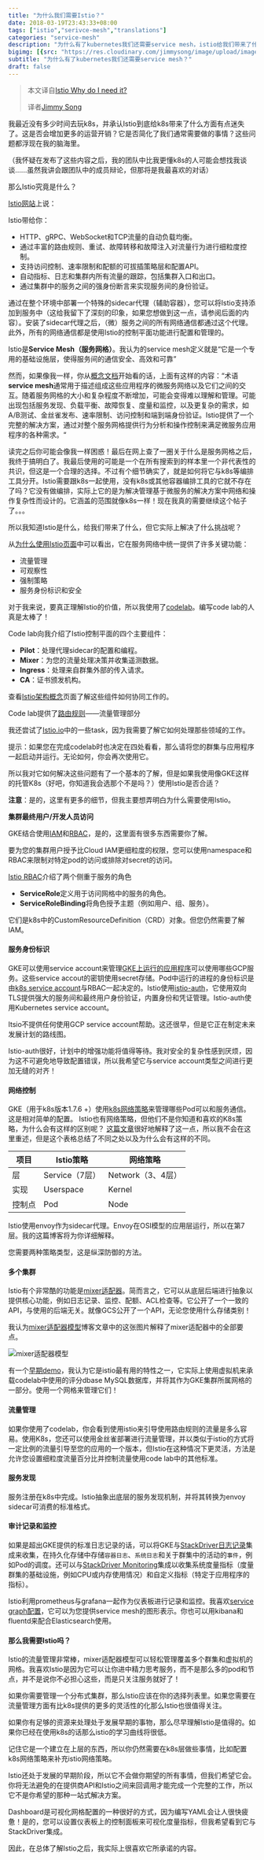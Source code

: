 ```yaml
---
title: "为什么我们需要Istio？"
date: 2018-03-19T23:43:33+08:00
tags: ["istio","serivce-mesh","translations"]
categories: "service-mesh"
description: "为什么有了kubernetes我们还需要service mesh，istio给我们带来了什么？"
bigimg: [{src: "https://res.cloudinary.com/jimmysong/image/upload/images/2018031701.jpg", desc: "Snowing,Beijing|Mar 17,2018"}]
subtitle: "为什么有了kubernetes我们还需要service mesh？"
draft: false
---
```


> 本文译自[Istio Why do I need it?](https://medium.com/google-cloud/istio-why-do-i-need-it-18d122838ee3)
>
> 译者[Jimmy Song](https://jimmysong.io/about)

我最近没有多少时间去玩k8s，并承认Istio到底给k8s带来了什么方面有点迷失了。这是否会增加更多的运营开销？它是否简化了我们通常需要做的事情？这些问题都浮现在我的脑海里。

（我怀疑在发布了这些内容之后，我的团队中比我更懂k8s的人可能会想找我谈谈......虽然我讲会跟团队中的成员辩论，但那将是我最喜欢的对话）

那么Istio究竟是什么？

[Istio网站](http://istio.io/)上说：

Istio带给你：

- HTTP、gRPC、WebSocket和TCP流量的自动负载均衡。
- 通过丰富的路由规则、重试、故障转移和故障注入对流量行为进行细粒度控制。
- 支持访问控制、速率限制和配额的可拔插策略层和配置API。
- 自动指标、日志和集群内所有流量的跟踪，包括集群入口和出口。
- 通过集群中的服务之间的强身份断言来实现服务间的身份验证。

通过在整个环境中部署一个特殊的sidecar代理（辅助容器），您可以将Istio支持添加到服务中（这给我留下了深刻的印象，如果您想做到这一点，请参阅后面的内容）。安装了sidecar代理之后，（微）服务之间的所有网络通信都通过这个代理。此外，所有的网络通信都是使用Istio的控制平面功能进行配置和管理的。

Istio是**Service Mesh（服务网格）**。我认为的service mesh定义就是“它是一个专用的基础设施层，使得服务间的通信安全、高效和可靠”

然而，如果像我一样，你从[概念文档](https://istio.io/docs/concepts/what-is-istio/overview.html)开始看的话，上面有这样的内容：“术语**service mesh**通常用于描述组成这些应用程序的微服务网络以及它们之间的交互。随着服务网格的大小和复杂程度不断增加，可能会变得难以理解和管理。可能出现包括服务发现、负载平衡、故障恢复、度量和监控，以及更复杂的需求，如A/B测试、金丝雀发布、速率限制、访问控制和端到端身份验证。Istio提供了一个完整的解决方案，通过对整个服务网格提供行为分析和操作控制来满足微服务应用程序的各种需求。“

读完之后你可能会像我一样困惑！最后在网上查了一圈关于什么是服务网格之后，我终于搞明白了。我最后使用的可能是一个在所有搜索到的样本里一个非代表性的共识，但这是一个合理的选择。不过有个细节确实了，就是如何将它与k8s等编排工具分开。Istio需要跟k8s一起使用，没有k8s或其他容器编排工具的它就不存在了吗？它没有做编排，实际上它的是为解决管理基于微服务的解决方案中网络和操作复杂性而设计的。它涵盖的范围就像k8s一样！现在我真的需要继续这个帖子了。。。

所以我知道Istio是什么，给我们带来了什么，但它实际上解决了什么挑战呢？

从[为什么使用Istio页面](https://istio.io/docs/concepts/what-is-istio/overview.html)中可以看出，它在服务网络中统一提供了许多关键功能：

- 流量管理
- 可观察性
- 强制策略
- 服务身份标识和安全

对于我来说，要真正理解Istio的价值，所以我使用了[codelab](https://codelabs.developers.google.com/codelabs/cloud-hello-istio/#0)。编写code lab的人真是太棒了！

Code lab向我介绍了Istio控制平面的四个主要组件：

- **Pilot**：处理代理sidecar的配置和编程。
- **Mixer**：为您的流量处理决策并收集遥测数据。
- **Ingress**：处理来自群集外部的传入请求。
- **CA**：证书颁发机构。

查看[Istio架构概念](https://istio.io/docs/concepts/what-is-istio/overview.html#architecture)页面了解这些组件如何协同工作的。

Code lab提供了[路由规则](https://istio.io/docs/concepts/traffic-management/rules-configuration.html#route-rules)——流量管理部分

我还尝试了[Istio.io](https://istio.io/docs/tasks/)中的一些task，因为我需要了解它如何处理那些领域的工作。

提示：如果您在完成codelab时也决定在四处看看，那么请将您的群集与应用程序一起启动并运行。无论如何，你会再次使用它。

所以我对它如何解决这些问题有了一个基本的了解，但是如果我使用像GKE这样的托管K8s（好吧，你知道我会选那个不是吗？）使用Istio是否合适？

**注意**：是的，这里有更多的细节，但我主要想弄明白为什么需要使用Istio。

**集群最终用户/开发人员访问**

GKE结合使用[IAM](https://cloud.google.com/kubernetes-engine/docs/how-to/iam-integration)和[RBAC](https://cloud.google.com/kubernetes-引擎/文档/如何/基于角色的访问控制)，是的，这里面有很多东西需要你了解。

要为您的集群用户授予比Cloud IAM更细粒度的权限，您可以使用namespace和RBAC来限制对特定pod的访问或排除对secret的访问。

[Istio RBAC](https://istio.io/docs/concepts/security/rbac.html)介绍了两个侧重于服务的角色

- **ServiceRole**定义用于访问网格中的服务的角色。
- **ServiceRoleBinding**将角色授予主题（例如用户、组、服务）。

它们是k8s中的CustomResourceDefinition（CRD）对象。但您仍然需要了解IAM。

#### 服务身份标识

GKE可以使用service account来管理[GKE上运行的应用程序](https://cloud.google.com/kubernetes-engine/docs/tutorials/authenticating-to-cloud-platform)可以使用哪些GCP服务。这些service accout的密钥使用secret存储。Pod中运行的进程的身份标识是由[k8s service account](https://kubernetes.io/docs/tasks/configure-pod-container/configure-service-account/)与RBAC一起决定的。Istio使用[istio-auth](https://istio.io/docs/concepts/security/mutual-tls.html)，它使用双向TLS提供强大的服务间和最终用户身份验证，内置身份和凭证管理。Istio-auth使用Kubernetes service account。

Itsio不提供任何使用GCP service account帮助。这还很早，但是它正在制定未来发展计划的路线图。

Istio-auth很好，计划中的增强功能将值得等待。我对安全的复杂性感到厌烦，因为这不可避免地导致配置错误，所以我希望它与service account类型之间进行更加无缝的对齐！

#### 网络控制

GKE（用于k8s版本1.7.6 +）使用[k8s网络策略](https://cloud.google.com/kubernetes-engine/docs/how-to/network-policy)来管理哪些Pod可以和服务通信。这是相对简单的配置。 Istio也有网络策略，但他们不是你知道和喜欢的K8s策略，为什么会有这样的区别呢？ [这篇文章](https://istio.io/blog/2017/0.1-using-network-policy.html)很好地解释了这一点，所以我不会在这里重述，但是这个表格总结了不同之处以及为什么会有这样的不同。

| 项目   | Istio策略      | 网络策略          |
| ------ | -------------- | ----------------- |
| 层     | Service（7层） | Network（3、4层） |
| 实现   | Userspace      | Kernel            |
| 控制点 | Pod            | Node              |

Istio使用envoy作为sidecar代理。Envoy在OSI模型的应用层运行，所以在第7层。我的这篇博客将为你详细解释。

您需要两种策略类型，这是纵深防御的方法。

#### 多个集群

Istio有个非常酷的功能是[mixer适配器](https://istio.io/docs/concepts/policy-and-control/mixer.html#adapters)。简而言之，它可以从底层后端进行抽象以提供核心功能，例如日志记录、监控、配额、ACL检查等。它公开了一个一致的API，与使用的后端无关。就像GCS公开了一个API，无论您使用什么存储类别！

我认为[mixer适配器模型](https://istio.io/blog/2017/adapter-model.html)博客文章中的这张图片解释了mixer适配器中的全部要点。

![mixer适配器模型](https://istio.io/docs/concepts/policy-and-control/img/mixer-config/machine.svg)

有一个[早期demo](https://istio.io/docs/guides/integrating-vms.html)，我认为它是istio最有用的特性之一，它实际上使用虚拟机来承载codelab中使用的评分dbase MySQL数据库，并将其作为GKE集群所属网格的一部分。使用一个网格来管理它们！

#### 流量管理

如果你使用了codelab，你会看到使用istio来引导使用路由规则的流量是多么容易。使用K8s，您还可以使用金丝雀部署进行流量管理，并以类似于istio的方式将一定比例的流量引导至您的应用的一个版本，但Istio在这种情况下更灵活，方法是允许您设置细粒度流量百分比并控制流量使用code lab中的其他标准。

#### 服务发现

服务注册在k8s中完成。Istio抽象出底层的服务发现机制，并将其转换为envoy sidecar可消费的标准格式。

#### 审计记录和监控

如果是超出GKE提供的标准日志记录的话，可以将GKE与[StackDriver日志记录](https://cloud.google.com/kubernetes-engine/docs/how-to/logging)集成来收集，在持久化存储中存储`容器日志`、`系统日志`和关于群集中的活动的`事件`，例如Pod的调度。还可以与[StackDriver Monitoring](https://cloud.google.com/kubernetes-engine/docs/how-to/monitoring)集成以收集系统度量指标（度量群集的基础设施，例如CPU或内存使用情况）和自定义指标（特定于应用程序的指标）。 

Istio利用prometheus与grafana一起作为仪表板进行记录和监控。我喜欢[service graph配置](https://istio.io/docs/tasks/telemetry/servicegraph.html)，它可以为您提供service mesh的图形表示。你也可以用kibana和fluentd来配合Elasticsearch使用。

#### 那么我需要Istio吗？

Istio的流量管理非常棒，mixer适配器模型可以轻松管理覆盖多个群集和虚拟机的网格。我喜欢Istio是因为它可以让你进中精力思考服务，而不是那么多的pod和节点，并不是说你不必担心这些，而是只关注服务就好了！

如果你需要管理一个分布式集群，那么Istio应该在你的选择列表里。如果您需要在流量管理方面有比k8s提供的更多的灵活性的化那么Istio也很值得关注。

如果你有足够的资源来处理处于发展早期的事物，那么尽早理解Istio是值得的。如果你已经在使用k8s的话那么istio的学习曲线将很低。

记住它是一个建立在上层的东西，所以你仍然需要在k8s层做些事情，比如配置k8s网络策略来补充istio网络策略。

Istio还处于发展的早期阶段，所以它不会做你期望的所有事情，但我们希望它会。你将无法避免的在提供商API和Istio之间来回调用才能完成一个完整的工作，所以它不是你希望的那种一站式解决方案。

Dashboard是可视化网格配置的一种很好的方式，因为编写YAML会让人很快疲惫！是的，您可以设置仪表板上的控制面板来可视化度量指标，但我希望看到它与StackDriver集成。

因此，在总体了解Istio之后，我实际上很喜欢它所承诺的内容。
